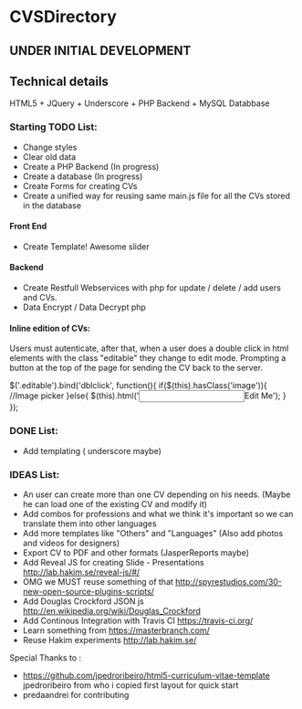 # CVSDirectory
## UNDER INITIAL DEVELOPMENT 

## Technical details
HTML5 + JQuery + Underscore + PHP Backend + MySQL Databbase



### Starting TODO List:
 - Change styles
 - Clear old data
 - Create a PHP Backend (In progress)
 - Create a database (In progress)
 - Create Forms for creating CVs
 - Create a unified way for reusing same main.js file for all the CVs stored in the database

#### Front End

 - Create Template! Awesome slider 
 
#### Backend 
 - Create Restfull Webservices with php for update / delete / add users and CVs.
 - Data Encrypt / Data Decrypt php


#### Inline edition of CVs:
  Users must autenticate, after that, when a user does a double click in  html elements with the class "editable" they change
  to edit mode. Prompting a button at the top of the page for sending the CV back to the server.
  
  $('.editable').bind('dblclick', function(){
    if($(this).hasClass('image')){
      //Image picker
    }else{
      $(this).html('<input type="text">Edit Me</input>');
    }
  });
 
### DONE List:
 - Add templating ( underscore maybe)

### IDEAS List:
 - An user can create more than one CV depending on his needs. (Maybe he can load one of the existing CV and modify it)
 - Add combos for professions and what we think it's important so we can translate them into other languages
 - Add more templates like "Others" and "Languages" (Also add photos and videos for designers)
 - Export CV to PDF and other formats (JasperReports maybe)
 - Add Reveal JS for creating Slide - Presentations http://lab.hakim.se/reveal-js/#/
 - OMG we MUST reuse something of that http://spyrestudios.com/30-new-open-source-plugins-scripts/
 - Add Douglas Crockford JSON js http://en.wikipedia.org/wiki/Douglas_Crockford
 - Add Continous Integration with Travis CI https://travis-ci.org/
 - Learn something from https://masterbranch.com/
 - Reuse Hakim experiments http://lab.hakim.se/
 
 

Special Thanks to : 
 - https://github.com/jpedroribeiro/html5-curriculum-vitae-template jpedroribeiro from who i copied first layout for quick start
 - predaandrei for contributing 
